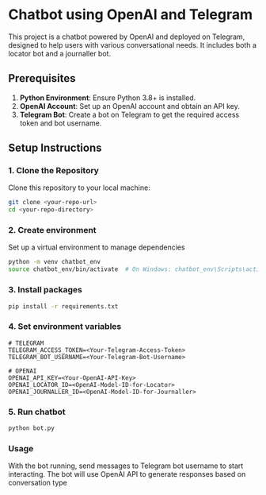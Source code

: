# Chatbot using OpenAI and Telegram

This project is a chatbot powered by OpenAI and deployed on Telegram, designed to help users with various conversational needs. It includes both a locator bot and a journaller bot.

## Prerequisites

1. **Python Environment**: Ensure Python 3.8+ is installed.
2. **OpenAI Account**: Set up an OpenAI account and obtain an API key.
3. **Telegram Bot**: Create a bot on Telegram to get the required access token and bot username.

## Setup Instructions

### 1. Clone the Repository

Clone this repository to your local machine:

```bash
git clone <your-repo-url>
cd <your-repo-directory>
```

### 2. Create environment
Set up a virtual environment to manage dependencies
```bash
python -m venv chatbot_env
source chatbot_env/bin/activate  # On Windows: chatbot_env\Scripts\activate
```

### 3. Install packages
```bash
pip install -r requirements.txt
```

### 4. Set environment variables
```text
# TELEGRAM
TELEGRAM_ACCESS_TOKEN=<Your-Telegram-Access-Token>
TELEGRAM_BOT_USERNAME=<Your-Telegram-Bot-Username>

# OPENAI
OPENAI_API_KEY=<Your-OpenAI-API-Key>
OPENAI_LOCATOR_ID=<OpenAI-Model-ID-for-Locator>
OPENAI_JOURNALLER_ID=<OpenAI-Model-ID-for-Journaller>
```

### 5. Run chatbot
```bash
python bot.py
```

### Usage
With the bot running, send messages to Telegram bot username to start interacting. The bot will use OpenAI API to generate responses based on conversation type